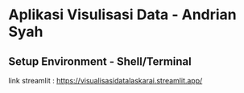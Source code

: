# Aplikasi Visulisasi Data - Andrian Syah

## Setup Environment - Shell/Terminal 


link streamlit : https://visualisasidatalaskarai.streamlit.app/
